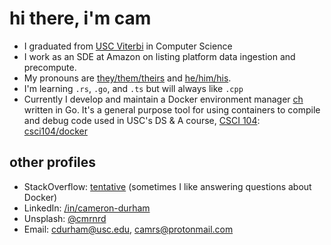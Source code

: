 # hi there, i'm cam

- I graduated from [USC Viterbi](https://viterbischool.usc.edu/) in Computer Science 
- I work as an SDE at Amazon on listing platform data ingestion and precompute.
- My pronouns are [they/them/theirs](https://pronoun.is/they/.../themselves) and [he/him/his](https://pronoun.is/he/.../himself). 
- I'm learning `.rs`, `.go`, and `.ts` but will always like `.cpp`
- Currently I develop and maintain a Docker environment manager [ch](https://github.com/camerondurham/ch) written in Go. It's a general purpose tool for using containers to compile and debug code used in USC's DS & A course, [CSCI 104](https://bytes.usc.edu/cs104/): [csci104/docker](https://github.com/csci104/docker)


## other profiles

- StackOverflow: [tentative](https://stackoverflow.com/users/story/4676641) (sometimes I like answering questions about Docker)
- LinkedIn: [/in/cameron-durham](https://www.linkedin.com/in/cameron-durham/)
- Unsplash: [@cmrnrd](https://unsplash.com/@cmrnrd)
- Email: [cdurham@usc.edu](mailto:cdurham@usc.edu), [camrs@protonmail.com](mailto:camrs@protonmail.com)
